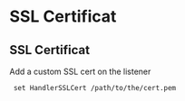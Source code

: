 # SSL Certificat

## SSL Certificat

Add a custom SSL cert on the listener

```text
 set HandlerSSLCert /path/to/the/cert.pem
```

